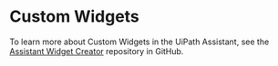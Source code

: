 # Custom Widgets

To learn more about Custom Widgets in the UiPath Assistant, see the [Assistant Widget Creator](https://github.com/UiPath/assistant-plugin-creator) repository in GitHub.